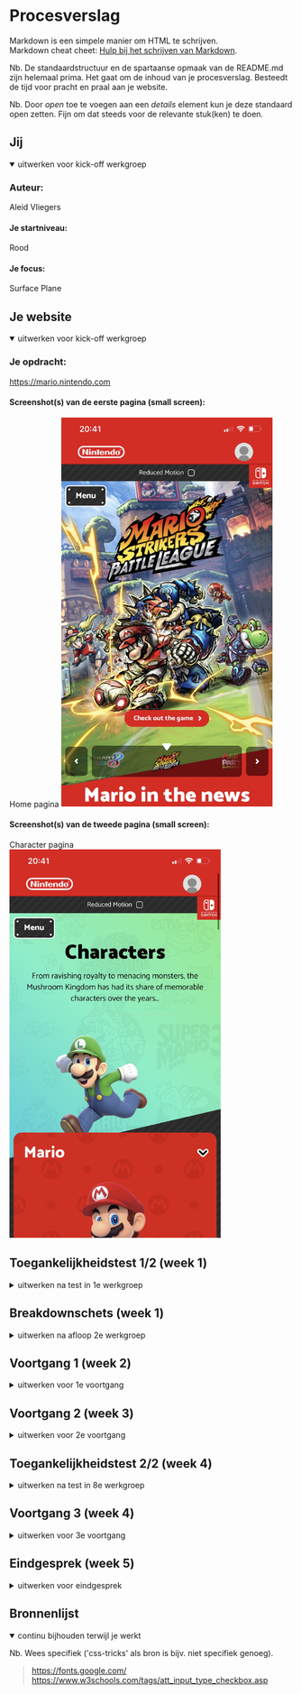 # Procesverslag
Markdown is een simpele manier om HTML te schrijven.  
Markdown cheat cheet: [Hulp bij het schrijven van Markdown](https://github.com/adam-p/markdown-here/wiki/Markdown-Cheatsheet).

Nb. De standaardstructuur en de spartaanse opmaak van de README.md zijn helemaal prima. Het gaat om de inhoud van je procesverslag. Besteedt de tijd voor pracht en praal aan je website.

Nb. Door *open* toe te voegen aan een *details* element kun je deze standaard open zetten. Fijn om dat steeds voor de relevante stuk(ken) te doen.





## Jij

<details open>
  <summary>uitwerken voor kick-off werkgroep</summary>

  ### Auteur:
  Aleid Vliegers

  #### Je startniveau:
  Rood

  #### Je focus:
  Surface Plane
 
</details>





## Je website

<details open>
  <summary>uitwerken voor kick-off werkgroep</summary>

  ### Je opdracht:
  https://mario.nintendo.com

  #### Screenshot(s) van de eerste pagina (small screen): 
  Home pagina
  <img src="readme-images/home_pagina.jpg" width="375px" alt="home pagina">

  #### Screenshot(s) van de tweede pagina (small screen):
  Character pagina  
  <img src="readme-images/characters_pagina.jpg" width="375px" alt="character pagina">
 
</details>



## Toegankelijkheidstest 1/2 (week 1)

<details>
  <summary>uitwerken na test in 1e werkgroep</summary>

  ### Bevindingen
  Lijst met je bevindingen die in de test naar voren kwamen:


  #### Screenreader
  Hier korte omschrijving (met indien nodig afbeeldingen)
  > Tijdens het onderzoek m.b.t. de screenreader kwam ik achter de volgende bevindingen:
  > Dat de screenreader al snel voor chaos en paniek zorgt. 
  > Op Safari werkt de combinatie van tab en voice over met mijn website niet. Op Google Chrome wel.
  > De links zijn er lang.
  > De links laten ook data's zien die niet relevant zijn.
  > De screenreader benoemd de inhoud via de tab of via de muis goed.

  Hier een omschrijving van hoe het opgelost kan worden (met indien nodig afbeeldingen)
  > De links relevanter en korter maken.


  #### Muis en Toetsenbord 
  Hier korte omschrijving (met indien nodig afbeeldingen)
  > Tijdens het onderzoek m.b.t. muis en toetsenbord kwam ik achter de volgende bevindingen:
  > De focus state met tab werkt heel erg goed. De website maakt gebruik van een zwarte en gele border waardoor er een goed contrast ontstaat.
  > Het navigeren via de tab op mijn website werkt goed. Het gaat van links naar rechts, van boven naar onder, en slaat niets belangrijks over.

  Hier een omschrijving van hoe het opgelost kan worden (met indien nodig afbeeldingen)
  > ...


  #### Motoriek (shocks, elastiekjes)
  Hier korte omschrijving (met indien nodig afbeeldingen)
  > Tijdens het onderzoek m.b.t. motoriek kwam ik achter de volgende bevindingen:
  > Met twee vingers die niet goed werken (elastiekjes) kwam ik er achter dat je een telefoon alsnog gemakkelijk kan bedienen.
  > Een toetsenbord en vooral een trackpad bedienen werkt net wat vervelender.
  > Toch kun je bij de meeste apparaten er wel omheen werken.
  > Wanneer je arm shocked (shock apparaat) kan het erg lastig zijn om met een toetsenbord te werken.
  > Priegel elementjes zijn dan lastig om mee te werken.

  Hier een omschrijving van hoe het opgelost kan worden (met indien nodig afbeeldingen)
  > Er zou gekeken kunnen worden naar een breder assortiment aan gestures voor trackpad om het navigeren gemakkelijker te maken.
  > Knoppen kunnen groter gemaakt worden zodat als je arm of vinger alle kanten op gaat het makkelijker wordt om er op te klikken.
  

  #### Visueel (brillen, contrast, kleurenblind, dark/light). 
  Hier korte omschrijving (met indien nodig afbeeldingen)
  > Tijdens het onderzoek m.b.t. visual kwam ik achter de volgende bevindingen:
  > Met de vlekkerige bril: door de velle kleuren combinatie van mijn website kon ik de inhoud nog goed zien.
  > Met de kleurenblind bril: er worden veel kleuren op de website getoond, met de bril op worden de kleuren minder maar er is nog steeds veel onderscheid te zien.

  Hier een omschrijving van hoe het opgelost kan worden (met indien nodig afbeeldingen
  > ...
  
  <img src="readme-images/visual_test.png" width="375px" alt="visual test">

</details>



## Breakdownschets (week 1)

<details>
  <summary>uitwerken na afloop 2e werkgroep</summary>

  ### de hele pagina: 
  <img src="readme-images/breakdown_schets.png" width="375px" alt="breakdown van de hele pagina">

  ### dynamisch deel (bijv menu): 
  <img src="readme-images/dynamisch_deel_1.png" width="375px" alt="breakdown van de header navigatie">

  ### wellicht nog een dynamisch deel (bijv filter): 
  <img src="readme-images/dynamisch_deel_2.png" width="375px" alt="breakdown van de footer navigatie">

</details>





## Voortgang 1 (week 2)

<details>
  <summary>uitwerken voor 1e voortgang</summary>

  ### Stand van zaken
  hier dit ging goed & dit was lastig (neem ook screenshots op van delen van je website en code)
  > Het begrijpen van de code vind ik goed gaan, het toepassen gaat lastiger dan gedacht. 


  ### Agenda voor meeting
  samen met je groepje opstellen

  > | Noah           | Isa         | Aleid          | Sam                    |
  > | ---            | ---         | ---            | ---                    |
  > | Grid of Flex   | Z-index     | Position       | Position afb + button  |
  > | Schalen        | Grid        | Button:hover   |                        |
  > | Nav overlay    |             | Button fout    |                        |


  ### Verslag van meeting
  hier na afloop snel de uitkomsten van de meeting vastleggen
  > Position veranderen naar Flexbox en margin negatief.
  > Onzichtbare border toegevoegd
  > Foutmeldingen van de <button> opgelost

</details>





## Voortgang 2 (week 3)

<details>
  <summary>uitwerken voor 2e voortgang</summary>

  ### Stand van zaken
  hier dit ging goed & dit was lastig (neem ook screenshots op van delen van je website en code)
  > ...


  ### Agenda voor meeting
  samen met je groepje opstellen

  > | Oriana         | Minke              | Aleid    
  > | ---            | ---                | ---          
  > | dit bespreken  | en dit             | Een img herhalen als achtergrond   
  > | en dat ook nog | dit als er tijd is | Checkbox  


  ### Verslag van meeting
  hier na afloop snel de uitkomsten van de meeting vastleggen
  > Snel gelukt om een afbeelding op de achtergond te laten herhalen.
  > Checkbox is ook gelukt zonder label nog.

</details>





## Toegankelijkheidstest 2/2 (week 4)

<details>
  <summary>uitwerken na test in 8e werkgroep</summary>

  ### Bevindingen
  Lijst met je bevindingen die in de test naar voren kwamen (geef ook aan wat er verbeterd is):
  > ...


  #### Screenreader
  Hier korte omschrijving (met indien nodig afbeeldingen)
  > Tijdens het onderzoek m.b.t. de screenreader kwam ik achter de volgende bevindingen:
  > Op Safari werkt de combinatie van tab en voice over met mijn website niet. Op Google Chrome wel.
  > De linkjes zijn kort en bondig
  > De links laten geen inrelevante inforamtie zien
  > De screenreader benoemd de inhoud via de tab of via de muis goed.

  Hier een omschrijving van hoe het opgelost kan worden (met indien nodig afbeeldingen)
  > ...


  #### Muis en Toetsenbord 
  Hier korte omschrijving (met indien nodig afbeeldingen)
  > Tijdens het onderzoek m.b.t. muis en toetsenbord kwam ik achter de volgende bevindingen: 
  > Met het toestenbord de website bedienen d.m.v. spatie balk en enter werkt goed. De linkjes werken en de checkbox kan worden aangechecked.

  Hier een omschrijving van hoe het opgelost kan worden (met indien nodig afbeeldingen)
  > ...


  #### Motoriek (shocks, elastiekjes)
  Hier korte omschrijving (met indien nodig afbeeldingen)
  > Tijdens het onderzoek m.b.t. motoriek kwam ik achter de volgende bevindingen:
  > Er is ruimte om priegel elementjes aan te klikken.

  Hier een omschrijving van hoe het opgelost kan worden (met indien nodig afbeeldingen)
  > ...


  #### Visueel (brillen, contrast, kleurenblind, dark/light). 
  Hier korte omschrijving (met indien nodig afbeeldingen)
  > Tijdens het onderzoek m.b.t. visual kwam ik achter de volgende bevindingen: 
  > Buttons en kleuren worden goed herkend met verschillende brillen op.

  Hier een omschrijving van hoe het opgelost kan worden (met indien nodig afbeeldingen)
  > ...

</details>





## Voortgang 3 (week 4)

<details>
  <summary>uitwerken voor 3e voortgang</summary>

  ### Stand van zaken
  hier dit ging goed & dit was lastig (neem ook screenshots op van delen van je website en code)
  > ...


  ### Agenda voor meeting
  samen met je groepje opstellen

  > | Noah           | Isa         | Aleid          | Sam             |
  > | ---            | ---         | ---            | ---             |
  > | ...            | ...         | ...            | ...             |
  > | ...            | ...         | ...            |                 |
  > | ...            |             | ...            |                 |


  ### Verslag van meeting
  hier na afloop snel de uitkomsten van de meeting vastleggen
  > ...

</details>





## Eindgesprek (week 5)

<details>
  <summary>uitwerken voor eindgesprek</summary>

  ### Je uitkomst - karakteristiek screenshots:
  <img src="readme-images/karakteristiek.png" width="375px" alt="uitomst opdracht 1">


  ### Dit ging goed/Heb ik geleerd: 
  Korte omschrijving met plaatjes
  > Ik heb mega veel geleerd.
  > 1 ding daarvan is een menu in JavaScript.
  > 1 ander ding daarvan is animations laten springen (en geluid).

  <img src="readme-images/wel_gelukt.png" width="375px" alt="top">
  <img src="readme-images/wel_gelukt_2.png" width="375px" alt="top">


  ### Dit was lastig/Is niet gelukt:
  Korte omschrijving met plaatjes
  > Het is een browser dingetje maar het is niet gelukt om in safari de afbeelding op de juiste manier te laten zien.

  <img src="readme-images/niet_gelukt.png" width="375px" alt="bummer">
</details>





## Bronnenlijst

<details open>
  <summary>continu bijhouden terwijl je werkt</summary>

  Nb. Wees specifiek ('css-tricks' als bron is bijv. niet specifiek genoeg).
  > https://fonts.google.com/
  > https://www.w3schools.com/tags/att_input_type_checkbox.asp

</details>
